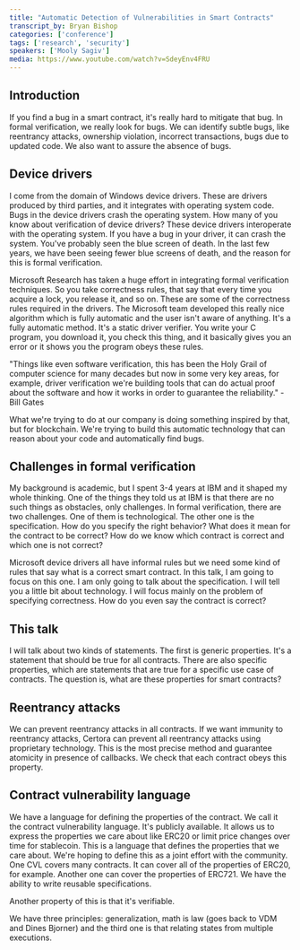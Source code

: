 ```yaml
---
title: "Automatic Detection of Vulnerabilities in Smart Contracts"
transcript_by: Bryan Bishop
categories: ['conference']
tags: ['research', 'security']
speakers: ['Mooly Sagiv']
media: https://www.youtube.com/watch?v=SdeyEnv4FRU
---
```

## Introduction

If you find a bug in a smart contract, it's really hard to mitigate that bug. In formal verification, we really look for bugs. We can identify subtle bugs, like reentrancy attacks, ownership violation, incorrect transactions, bugs due to updated code. We also want to assure the absence of bugs.

## Device drivers

I come from the domain of Windows device drivers. These are drivers produced by third parties, and it integrates with operating system code. Bugs in the device drivers crash the operating system. How many of you know about verification of device drivers? These device drivers interoperate with the operating system. If you have a bug in your driver, it can crash the system. You've probably seen the blue screen of death. In the last few years, we have been seeing fewer blue screens of death, and the reason for this is formal verification.

Microsoft Research has taken a huge effort in integrating formal verification techniques. So you take correctness rules, that say that every time you acquire a lock, you release it, and so on. These are some of the correctness rules required in the drivers. The Microsoft team developed this really nice algorithm which is fully automatic and the user isn't aware of anything. It's a fully automatic method. It's a static driver verifier. You write your C program, you download it, you check this thing, and it basically gives you an error or it shows you the program obeys these rules.

"Things like even software verification, this has been the Holy Grail of computer science for many decades but now in some very key areas, for example, driver verification we're building tools that can do actual proof about the software and how it works in order to guarantee the reliability." - Bill Gates

What we're trying to do at our company is doing something inspired by that, but for blockchain. We're trying to build this automatic technology that can reason about your code and automatically find bugs.

## Challenges in formal verification

My background is academic, but I spent 3-4 years at IBM and it shaped my whole thinking. One of the things they told us at IBM is that there are no such things as obstacles, only challenges. In formal verification, there are two challenges. One of them is technological. The other one is the specification. How do you specify the right behavior? What does it mean for the contract to be correct? How do we know which contract is correct and which one is not correct?

Microsoft device drivers all have informal rules but we need some kind of rules that say what is a correct smart contract. In this talk, I am going to focus on this one. I am only going to talk about the specification. I will tell you a little bit about technology. I will focus mainly on the problem of specifying correctness. How do you even say the contract is correct?

## This talk

I will talk about two kinds of statements. The first is generic properties. It's a statement that should be true for all contracts. There are also specific properties, which are statements that are true for a specific use case of contracts. The question is, what are these properties for smart contracts?

## Reentrancy attacks

We can prevent reentrancy attacks in all contracts. If we want immunity to reentrancy attacks, Certora can prevent all reentrancy attacks using proprietary technology. This is the most precise method and guarantee atomicity in presence of callbacks. We check that each contract obeys this property.

## Contract vulnerability language

We have a language for defining the properties of the contract. We call it the contract vulnerability language. It's publicly available. It allows us to express the properties we care about like ERC20 or limit price changes over time for stablecoin. This is a language that defines the properties that we care about. We're hoping to define this as a joint effort with the community. One CVL covers many contracts. It can cover all of the properties of ERC20, for example. Another one can cover the properties of ERC721. We have the ability to write reusable specifications.

Another property of this is that it's verifiable.

We have three principles: generalization, math is law (goes back to VDM and Dines Bjorner) and the third one is that relating states from multiple executions.


